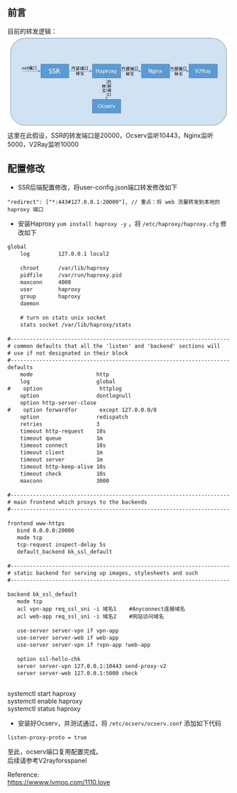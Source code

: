 ## 前言
目前的转发逻辑：  
  ![](/data/s1.jpg)  
这里在此假设，SSR的转发端口是20000，Ocserv监听10443，Nginx监听5000，V2Ray监听10000

## 配置修改  
* SSR后端配置修改，将user-config.json端口转发修改如下  
```  
"redirect": ["*:443#127.0.0.1:20000"], // 重点：将 web 流量转发到本地的 haproxy 端口
```  

* 安装Haproxy `yum install haproxy -y` ，将 `/etc/haproxy/haproxy.cfg` 修改如下

```  
global
    log         127.0.0.1 local2

    chroot      /var/lib/haproxy
    pidfile     /var/run/haproxy.pid
    maxconn     4000
    user        haproxy
    group       haproxy
    daemon

    # turn on stats unix socket
    stats socket /var/lib/haproxy/stats

#---------------------------------------------------------------------
# common defaults that all the 'listen' and 'backend' sections will
# use if not designated in their block
#---------------------------------------------------------------------
defaults
    mode                    http
    log                     global
#    option                  httplog
    option                  dontlognull
    option http-server-close
#    option forwardfor       except 127.0.0.0/8
    option                  redispatch
    retries                 3
    timeout http-request    10s
    timeout queue           1m
    timeout connect         10s
    timeout client          1m
    timeout server          1m
    timeout http-keep-alive 10s
    timeout check           10s
    maxconn                 3000

#---------------------------------------------------------------------
# main frontend which proxys to the backends
#---------------------------------------------------------------------
	
frontend www-https
   bind 0.0.0.0:20000
   mode tcp
   tcp-request inspect-delay 5s
   default_backend bk_ssl_default

#---------------------------------------------------------------------
# static backend for serving up images, stylesheets and such
#---------------------------------------------------------------------

backend bk_ssl_default
   mode tcp
   acl vpn-app req_ssl_sni -i 域名1    #Anyconnect连接域名
   acl web-app req_ssl_sni -i 域名2    #网站访问域名

   use-server server-vpn if vpn-app
   use-server server-web if web-app
   use-server server-vpn if !vpn-app !web-app

   option ssl-hello-chk
   server server-vpn 127.0.0.1:10443 send-proxy-v2
   server server-web 127.0.0.1:5000 check
 
```  
systemctl start haproxy  
systemctl enable haproxy  
systemctl status haproxy  

* 安装好Ocserv，并测试通过，将 `/etc/ocserv/ocserv.conf` 添加如下代码  
```  
listen-proxy-proto = true  
```  

至此，ocserv端口复用配置完成。  
后续请参考V2rayforsspanel  
  
Reference:  
https://wwww.lvmoo.com/1110.love
